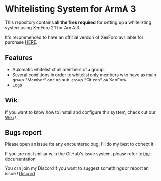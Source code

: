 # Whitelisting System for ArmA 3

This repository contains **all the files required** for setting up a whitelisting system using XenForo 2.1 for ArmA 3.

It's recommended to have an official version of XenForo available for purchase [HERE](https://xenforo.com/).

## Features
- Automatic whitelist of all members of a group.
- Several conditions in order to whitelist only members who have as main group "Member" and as sub-group "Citizen" on XenForo.
- Logs

## Wiki

If you want to know how to install and configure this system, check out our [Wiki](https://github.com/JasonA3/Whitelisting-System/wiki) !

## Bugs report
Please open an issue for any encountered bug, I'll do my best to correct it.

If you are not familiar with the GitHub's issue system, please refer to [the documentation](https://guides.github.com/features/issues/)

You can join my Discord if you want to suggest somethings or report an issue ! [Discord](https://discord.gg/GDz8zNZpCJ)
